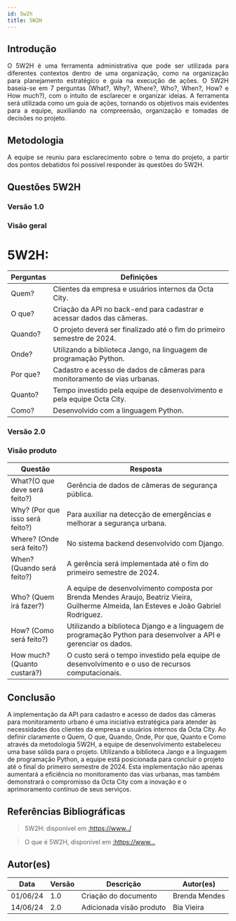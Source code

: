 ```yaml
---
id: 5w2h
title: 5W2H
---
```


## Introdução

<p align = "justify">
    O 5W2H é uma ferramenta administrativa  que pode ser utilizada para diferentes contextos dentro de uma organização, como na organização para planejamento estratégico e guia na execução de ações. O 5W2H baseia-se em 7 perguntas (What?, Why?, Where?, Who?, When?, How? e How much?), com o intuito de esclarecer e organizar ideias. A ferramenta será utilizada como um guia de ações, tornando os objetivos mais evidentes para a equipe, auxiliando na compreensão, organização e tomadas de decisões no projeto.
</p>

## Metodologia

<p align = "justify">
    A equipe se reuniu para esclarecimento sobre o tema do projeto, a partir dos pontos debatidos foi possível responder às questões do 5W2H.  
</p>


## Questões 5W2H

### Versão 1.0

### Visão geral

# <strong>5W2H:</strong>

Perguntas | Definições
--------------------------------|------------------------------------------------------------
Quem? | Clientes da empresa e usuários internos da Octa City. 
O que? | Criação da API no back-end para cadastrar e acessar dados das câmeras.
Quando? | O projeto deverá ser finalizado até o fim do primeiro semestre de 2024.
Onde? | Utilizando a biblioteca Jango, na linguagem de programação Python.
Por que? | Cadastro e acesso de dados de câmeras para monitoramento de vias urbanas.
Quanto? | Tempo investido pela equipe de desenvolvimento e pela equipe Octa City.
Como? | Desenvolvido com a linguagem Python.



### Versão 2.0

### Visão produto

|Questão|Resposta|
|-------|--------|
What?(O que deve será feito?) | Gerência de dados de câmeras de segurança pública.
Why? (Por que isso será feito?)	| Para auxiliar na detecção de emergências e melhorar a segurança urbana.
Where? (Onde será feito?)	| No sistema backend desenvolvido com Django.
When? (Quando será feito?) | A gerência será implementada até o fim do primeiro semestre de 2024.
Who? (Quem irá fazer?)	| A equipe de desenvolvimento composta por Brenda Mendes Araujo, Beatriz Vieira, Guilherme Almeida, Ian Esteves e João Gabriel Rodriguez.
How? (Como será feito?)	| Utilizando a biblioteca Django e a linguagem de programação Python para desenvolver a API e gerenciar os dados.
How much? (Quanto custará?)| 	O custo será o tempo investido pela equipe de desenvolvimento e o uso de recursos computacionais.

## Conclusão

   A implementação da API para cadastro e acesso de dados das câmeras para monitoramento urbano é uma iniciativa estratégica para atender às necessidades dos clientes da empresa e usuários internos da Octa City. Ao definir claramente o Quem, O que, Quando, Onde, Por que, Quanto e Como através da metodologia 5W2H, a equipe de desenvolvimento estabeleceu uma base sólida para o projeto. Utilizando a biblioteca Jango e a linguagem de programação Python, a equipe está posicionada para concluir o projeto até o final do primeiro semestre de 2024. Esta implementação não apenas aumentará a eficiência no monitoramento das vias urbanas, mas também demonstrará o compromisso da Octa City com a inovação e o aprimoramento contínuo de seus serviços.
 
 
## Referências Bibliográficas
> 5W2H: disponivel em [:https://www../](https://www.treasy.com.br/blog/5w2h/)

> O que é 5W2H, disponivel em [:https://www...](https://www.nucleodoconhecimento.com.br/administracao/ferramenta-5w2h)

## Autor(es)
| Data | Versão | Descrição | Autor(es) |
| -- | -- | -- | -- |
| 01/06/24 | 1.0 | Criação do documento | Brenda Mendes | 
| 14/06/24 | 2.0 | Adicionada visão produto | Bia Vieira | 
